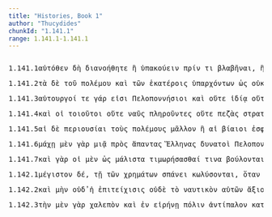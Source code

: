 ```yaml
---
title: "Histories, Book 1"
author: "Thucydides"
chunkId: "1.141.1"
range: 1.141.1-1.141.1
---
```


<pre class="greek prose syntax" data-urn="urn:cts:greekLit:tlg0003.tlg001"><p><span class="subdoc" data-subdoc="1.141.1">1.141.1</span><span class="sentence"><span class=" " data-def="from the very spot, straight, from where you stand, not coming nearer" data-flags="d--------" data-head="3" data-id="1" data-lemma="αὐτόθεν">αὐτόθεν </span><span class=" " data-flags="d--------" data-head="3" data-id="2" data-lemma="δή">δὴ </span><span class="verb " data-flags="v2paie---" data-head="0" data-id="3" data-lemma="διανοέομαι">διανοήθητε </span><span class=" " data-flags="d--------" data-head="10" data-id="4" data-lemma="ἤ">ἢ </span><span class="verb " data-def="hearken, give ear, answer, answer" data-flags="v--pna---" data-head="10" data-id="5" data-lemma="ὑπακούω">ὑπακούειν </span><span class=" " data-def="before, until, before, sooner" data-flags="c--------" data-head="5" data-id="6" data-lemma="πρίν">πρίν </span><span class=" accusative" data-def="any one, any thing, who? what?, si se" data-flags="p-s---na-" data-head="8" data-id="7" data-lemma="τις">τι </span><span class="verb " data-def="disable, hinder, disable, lame" data-flags="v--anp---" data-head="6" data-id="8" data-lemma="βλάπτω">βλαβῆναι</span><span class=" " data-flags="u--------" data-head="0" data-id="9" data-lemma=",">, </span><span class=" " data-flags="c--------" data-head="3" data-id="10" data-lemma="ἤ">ἢ </span><span class=" " data-flags="c--------" data-head="37" data-id="11" data-lemma="εἰ">εἰ </span><span class="verb " data-def="to be at war, make war, with" data-flags="v1pfia---" data-head="11" data-id="12" data-lemma="πολεμέω">πολεμήσομεν</span><span class=" " data-flags="u--------" data-head="0" data-id="13" data-lemma=",">, </span><span class=" " data-def="like as, even as, as for instance, just as" data-flags="c--------" data-head="12" data-id="14" data-lemma="ὥσπερ">ὥσπερ </span><span class=" dative" data-def="I at least, for my part, indeed, for myself, me, we two" data-flags="p1s---md-" data-head="17" data-id="15" data-lemma="ἐγώ">ἔμοιγε </span><span class=" nominative" data-def="better:, stouter, stronger, braver, the better sort" data-flags="a-s---nnc" data-head="18" data-id="16" data-lemma="ἀμείνων">ἄμεινον </span><span class="verb " data-def="expect, think, suppose, imagine, thought" data-flags="v3spia---" data-head="14" data-id="17" data-lemma="δοκέω">δοκεῖ </span><span class="verb " data-flags="v--pna---" data-head="17" data-id="18" data-lemma="εἰμί">εἶναι</span><span class=" " data-flags="u--------" data-head="0" data-id="19" data-lemma=",">, </span><span class=" " data-flags="d--------" data-head="23" data-id="20" data-lemma="καί">καὶ </span><span class=" " data-flags="r--------" data-head="23" data-id="21" data-lemma="ἐπί">ἐπὶ </span><span class=" dative" data-def="big, full-grown, elder" data-flags="a-s---fd-" data-head="21" data-id="22" data-lemma="μέγας">μεγάλῃ </span><span class=" " data-flags="c--------" data-head="29" data-id="23" data-lemma="καί">καὶ </span><span class=" " data-flags="r--------" data-head="23" data-id="24" data-lemma="ἐπί">ἐπὶ </span><span class=" dative" data-def="short, a short time, for a moment" data-flags="a-s---fd-" data-head="27" data-id="25" data-lemma="βραχύς">βραχείᾳ </span><span class=" " data-def="like, resembling, similar, more like" data-flags="d--------" data-head="23" data-id="26" data-lemma="ὅμοιος">ὁμοίως </span><span class=" dative" data-def="motive, cause alleged, actual motive" data-flags="n-s---fd-" data-head="24" data-id="27" data-lemma="πρόφασις">προφάσει </span><span class=" " data-flags="d--------" data-head="29" data-id="28" data-lemma="μή">μὴ </span><span class="verb nominative" data-flags="v-pfpamn-" data-head="30" data-id="29" data-lemma="εἴκω">εἴξοντες </span><span class=" " data-def="and not, but not), nor, not even, not either" data-flags="c--------" data-head="37" data-id="30" data-lemma="μηδέ">μηδὲ </span><span class=" " data-def="with, Beiträge zur Lehre von den griechischen Präpositionen, in company with, together with" data-flags="r--------" data-head="33" data-id="31" data-lemma="σύν">ξὺν </span><span class=" dative" data-def="panic flight, to flight, panic fear" data-flags="n-s---md-" data-head="31" data-id="32" data-lemma="φόβος">φόβῳ </span><span class="verb nominative" data-flags="v-pfpamn-" data-head="30" data-id="33" data-lemma="ἔχω">ἕξοντες </span><span class=" accusative" data-flags="p-p---na-" data-head="35" data-id="34" data-lemma="ὅς">ἃ </span><span class="verb " data-def="procure for oneself, get, acquire, win, to get one's" data-flags="v1prie---" data-head="33" data-id="35" data-lemma="κτάομαι">κεκτήμεθα</span><span class=" " data-flags="u--------" data-head="0" data-id="36" data-lemma="·">· </span></span><span class="sentence"><span class=" accusative" data-flags="l-s---fa-" data-head="5" data-id="1" data-lemma="ὁ">τὴν </span><span class=" " data-def="for, yes, . . , no, ay doubtless" data-flags="d--------" data-head="4" data-id="2" data-lemma="γάρ">γὰρ </span><span class=" accusative" data-def="self, him, her, it, the very one, the same" data-flags="a-s---fa-" data-head="5" data-id="3" data-lemma="αὐτός">αὐτὴν </span><span class="verb " data-def="to be able, strong enough, canst, powerful, mighty" data-flags="v3spie---" data-head="0" data-id="4" data-lemma="δύναμαι">δύναται </span><span class=" accusative" data-def="enslavement, constraint" data-flags="n-s---fa-" data-head="4" data-id="5" data-lemma="δούλωσις">δούλωσιν </span><span class=" nominative" data-flags="l-s---fn-" data-head="11" data-id="6" data-lemma="ὁ">ἥ </span><span class=" " data-flags="d--------" data-head="9" data-id="7" data-lemma="τε">τε </span><span class=" nominative" data-def="big, full-grown, elder" data-flags="a-s---fns" data-head="9" data-id="8" data-lemma="μέγας">μεγίστη </span><span class=" " data-flags="c--------" data-head="11" data-id="9" data-lemma="καί">καὶ </span><span class=" nominative" data-def="smallest, least, least, narrowly" data-flags="a-s---fns" data-head="9" data-id="10" data-lemma="ἐλάχιστος">ἐλαχίστη </span><span class=" nominative" data-def="setting right, doing justice to:, condemnation, punishment, plea of legal right, justification" data-flags="n-s---fn-" data-head="4" data-id="11" data-lemma="δικαίωσις">δικαίωσις </span><span class=" " data-def="ápa, ab, ap-ehtre" data-flags="r--------" data-head="19" data-id="12" data-lemma="ἀπό">ἀπὸ </span><span class=" genitive" data-flags="l-p---mg-" data-head="14" data-id="13" data-lemma="ὁ">τῶν </span><span class=" genitive" data-def="like, resembling, similar, more like" data-flags="a-p---mg-" data-head="12" data-id="14" data-lemma="ὅμοιος">ὁμοίων </span><span class=" " data-def="before, forth, before, in front of, in front of" data-flags="r--------" data-head="19" data-id="15" data-lemma="πρό">πρὸ </span><span class=" genitive" data-def="custom, usage, way, the way" data-flags="n-s---fg-" data-head="15" data-id="16" data-lemma="δίκη">δίκης </span><span class=" dative" data-flags="l-p---md-" data-head="19" data-id="17" data-lemma="ὁ">τοῖς </span><span class=" " data-def="near, hard by, one's neighbours, one's fellow creatures" data-flags="d--------" data-head="17" data-id="18" data-lemma="πέλας">πέλας </span><span class="verb nominative" data-def="put upon, as a duty, enjoin, order" data-flags="v-sppefn-" data-head="11" data-id="19" data-lemma="ἐπιτάσσω">ἐπιτασσομένη</span><span class=" " data-flags="u--------" data-head="0" data-id="20" data-lemma=".">. </span></span></p><p><span class="subdoc" data-subdoc="1.141.2">1.141.2</span><span class="sentence"><span class=" accusative" data-flags="l-p---na-" data-head="5" data-id="1" data-lemma="ὁ">τὰ </span><span class=" " data-flags="d--------" data-head="13" data-id="2" data-lemma="δέ">δὲ </span><span class=" genitive" data-flags="l-s---mg-" data-head="4" data-id="3" data-lemma="ὁ">τοῦ </span><span class=" genitive" data-def="war, battle, fight, single combat" data-flags="n-s---mg-" data-head="1" data-id="4" data-lemma="πόλεμος">πολέμου </span><span class=" " data-flags="c--------" data-head="13" data-id="5" data-lemma="καί">καὶ </span><span class=" genitive" data-flags="l-p---ng-" data-head="8" data-id="6" data-lemma="ὁ">τῶν </span><span class=" dative" data-def="each of two, each singly, both" data-flags="a-p---md-" data-head="8" data-id="7" data-lemma="ἑκάτερος">ἑκατέροις </span><span class="verb genitive" data-def="begin, take the initiative, beginner, take the initiative in, begin" data-flags="v-pppang-" data-head="11" data-id="8" data-lemma="ὑπάρχω">ὑπαρχόντων </span><span class=" " data-def="so, thus, as, how" data-flags="c--------" data-head="5" data-id="9" data-lemma="ὡς">ὡς </span><span class=" " data-flags="d--------" data-head="11" data-id="10" data-lemma="οὐ">οὐκ </span><span class=" accusative" data-def="without strength, weak, feeble, sickly, least able to bear" data-flags="a-p---nac" data-head="12" data-id="11" data-lemma="ἀσθενής">ἀσθενέστερα </span><span class="verb " data-flags="v1pfia---" data-head="9" data-id="12" data-lemma="ἔχω">ἕξομεν </span><span class="verb " data-def="come to know, perceive, know, know by reflection" data-flags="v2pama---" data-head="0" data-id="13" data-lemma="γιγνώσκω">γνῶτε </span><span class=" " data-flags="r--------" data-head="16" data-id="14" data-lemma="κατά">καθ̓ </span><span class=" accusative" data-def="each, each, every one" data-flags="a-s---na-" data-head="14" data-id="15" data-lemma="ἕκαστος">ἕκαστον </span><span class="verb nominative" data-def="hear, hear, hear of, hear tell of" data-flags="v-pppamn-" data-head="13" data-id="16" data-lemma="ἀκούω">ἀκούοντες</span><span class=" " data-flags="u--------" data-head="0" data-id="17" data-lemma=".">. </span></span></p><p><span class="subdoc" data-subdoc="1.141.3">1.141.3</span><span class="sentence"><span class=" nominative" data-def="self-working, one who works his land himself, husbandman" data-flags="a-p---mn-" data-head="4" data-id="1" data-lemma="αὐτουργός">αὐτουργοί </span><span class=" " data-flags="d--------" data-head="16" data-id="2" data-lemma="τε">τε </span><span class=" " data-def="for, yes, . . , no, ay doubtless" data-flags="d--------" data-head="16" data-id="3" data-lemma="γάρ">γάρ </span><span class="verb " data-flags="v3ppia---" data-head="16" data-id="4" data-lemma="εἰμί">εἰσι </span><span class=" nominative" data-def="" data-flags="n-p---mn-" data-head="4" data-id="5" data-lemma="Πελοποννήσιοι">Πελοποννήσιοι </span><span class=" " data-flags="d--------" data-head="16" data-id="6" data-lemma="καί">καὶ </span><span class=" " data-flags="d--------" data-head="9" data-id="7" data-lemma="οὐτε">οὔτε </span><span class=" dative" data-def="one's own, pertaining to oneself, private, personal, private" data-flags="a-s---fd-" data-head="9" data-id="8" data-lemma="ἴδιος">ἰδίᾳ </span><span class=" " data-def="and not, neque enim, neither . . , nor" data-flags="c--------" data-head="10" data-id="9" data-lemma="οὔτε">οὔτ̓ </span><span class=" " data-def="in, into, in, in the district of" data-flags="r--------" data-head="13" data-id="10" data-lemma="ἐν">ἐν </span><span class=" dative" data-def="common, shared in common, common" data-flags="a-s---fd-" data-head="9" data-id="11" data-lemma="κοινός">κοινῷ </span><span class=" nominative" data-def="need, a thing that one needs, uses" data-flags="n-p---nn-" data-head="13" data-id="12" data-lemma="χρῆμα">χρήματά </span><span class="verb " data-flags="v3spia---" data-head="16" data-id="13" data-lemma="εἰμί">ἐστιν </span><span class=" dative" data-def="self, him, her, it, the very one, the same" data-flags="p-p---md-" data-head="13" data-id="14" data-lemma="αὐτός">αὐτοῖς</span><span class=" " data-flags="u--------" data-head="0" data-id="15" data-lemma=",">, </span><span class=" " data-def="thereupon, thereafter, then, thereafter, afterwards, hereafter" data-flags="c--------" data-head="0" data-id="16" data-lemma="ἔπειτα">ἔπειτα </span><span class=" genitive" data-def="after a long time, late, after a long time, long-delaying, tardy" data-flags="a-p---mg-" data-head="19" data-id="17" data-lemma="χρόνιος">χρονίων </span><span class=" genitive" data-def="war, battle, fight, single combat" data-flags="n-p---mg-" data-head="21" data-id="18" data-lemma="πόλεμος">πολέμων </span><span class=" " data-flags="c--------" data-head="18" data-id="19" data-lemma="καί">καὶ </span><span class=" genitive" data-def="beyond sea, revenues, across the sea" data-flags="a-p---mg-" data-head="19" data-id="20" data-lemma="διαπόντιος">διαποντίων </span><span class=" nominative" data-flags="a-p---mn-" data-head="32" data-id="21" data-lemma="ἄπειρος">ἄπειροι </span><span class=" " data-def="through, in a line, right through" data-flags="r--------" data-head="32" data-id="22" data-lemma="διά">διὰ </span><span class=" accusative" data-flags="l-s---na-" data-head="30" data-id="23" data-lemma="ὁ">τὸ </span><span class=" " data-def="short, a short time, for a moment" data-flags="d--------" data-head="30" data-id="24" data-lemma="βραχύς">βραχέως </span><span class=" nominative" data-def="self, him, her, it, the very one, the same" data-flags="p-p---mn-" data-head="30" data-id="25" data-lemma="αὐτός">αὐτοὶ </span><span class=" " data-flags="r--------" data-head="30" data-id="26" data-lemma="ἐπί">ἐπ̓ </span><span class=" accusative" data-def="of one another, to one another, one another, mutually, reciprocally, one another" data-flags="p-p---ma-" data-head="26" data-id="27" data-lemma="ἀλλήλων">ἀλλήλους </span><span class=" " data-def="úpa, uf, from under" data-flags="r--------" data-head="30" data-id="28" data-lemma="ὑπό">ὑπὸ </span><span class=" genitive" data-def="poverty, need, lack, need" data-flags="n-s---fg-" data-head="28" data-id="29" data-lemma="πενία">πενίας </span><span class="verb " data-def="bring, put, lay upon, will lay" data-flags="v--pna---" data-head="22" data-id="30" data-lemma="ἐπιφέρω">ἐπιφέρειν</span><span class=" " data-flags="u--------" data-head="0" data-id="31" data-lemma=".">. </span></span></p><p><span class="subdoc" data-subdoc="1.141.4">1.141.4</span><span class="sentence"><span class=" " data-flags="d--------" data-head="12" data-id="1" data-lemma="καί">καὶ </span><span class=" nominative" data-flags="l-p---mn-" data-head="3" data-id="2" data-lemma="ὁ">οἱ </span><span class=" nominative" data-def="such as this, so good, so noble, so bad, so great a thing" data-flags="p-p---mn-" data-head="12" data-id="3" data-lemma="τοιοῦτος">τοιοῦτοι </span><span class=" " data-flags="d--------" data-head="7" data-id="4" data-lemma="οὐτε">οὔτε </span><span class=" accusative" data-def="ship, NT, the ships" data-flags="n-p---fa-" data-head="7" data-id="5" data-lemma="ναῦς">ναῦς </span><span class="verb nominative" data-def="make full, fill full of, to be filled full" data-flags="v-pppamn-" data-head="11" data-id="6" data-lemma="πληρόω">πληροῦντες </span><span class=" " data-flags="c--------" data-head="6" data-id="7" data-lemma="οὐτε">οὔτε </span><span class=" accusative" data-def="on foot, walking, fighters on foot, on land, going by land" data-flags="a-p---fa-" data-head="9" data-id="8" data-lemma="πεζός">πεζὰς </span><span class=" accusative" data-def="army, a land force, host, company, band" data-flags="n-p---fa-" data-head="7" data-id="9" data-lemma="στρατιά">στρατιὰς </span><span class=" " data-def="many times, often, many, mostly, for the most part" data-flags="d--------" data-head="11" data-id="10" data-lemma="πολλάκις">πολλάκις </span><span class="verb " data-def="send out, forth from, bring out by calling, call" data-flags="v--pna---" data-head="12" data-id="11" data-lemma="ἐκπέμπω">ἐκπέμπειν </span><span class="verb " data-def="to be able, strong enough, canst, powerful, mighty" data-flags="v3ppie---" data-head="0" data-id="12" data-lemma="δύναμαι">δύνανται</span><span class=" " data-flags="u--------" data-head="0" data-id="13" data-lemma=",">, </span><span class=" " data-def="ápa, ab, ap-ehtre" data-flags="r--------" data-head="19" data-id="14" data-lemma="ἀπό">ἀπὸ </span><span class=" genitive" data-flags="l-p---ng-" data-head="16" data-id="15" data-lemma="ὁ">τῶν </span><span class=" genitive" data-def="one's own, pertaining to oneself, private, personal, private" data-flags="a-p---ng-" data-head="14" data-id="16" data-lemma="ἴδιος">ἰδίων </span><span class=" " data-flags="d--------" data-head="25" data-id="17" data-lemma="τε">τε </span><span class=" " data-flags="d--------" data-head="19" data-id="18" data-lemma="ἅμα">ἅμα </span><span class="verb nominative" data-flags="v-pppamn-" data-head="25" data-id="19" data-lemma="ἄπειμι">ἀπόντες </span><span class=" " data-flags="d--------" data-head="25" data-id="20" data-lemma="καί">καὶ </span><span class=" " data-def="ápa, ab, ap-ehtre" data-flags="r--------" data-head="24" data-id="21" data-lemma="ἀπό">ἀπὸ </span><span class=" genitive" data-flags="l-p---ng-" data-head="23" data-id="22" data-lemma="ὁ">τῶν </span><span class=" genitive" data-def="Stadtrecht von Gortyn, of himself, herself, itself, itself, absolutely" data-flags="p-p---ng-" data-head="21" data-id="23" data-lemma="ἑαυτοῦ">αὑτῶν </span><span class="verb nominative" data-def="spend, to spend, defrayed" data-flags="v-pppamn-" data-head="25" data-id="24" data-lemma="δαπανάω">δαπανῶντες </span><span class=" " data-flags="c--------" data-head="12" data-id="25" data-lemma="καί">καὶ </span><span class=" " data-flags="d--------" data-head="29" data-id="26" data-lemma="προσέτι">προσέτι </span><span class=" " data-flags="d--------" data-head="26" data-id="27" data-lemma="καί">καὶ </span><span class=" genitive" data-def="sea, sea, salt lake" data-flags="n-s---fg-" data-head="29" data-id="28" data-lemma="θάλασσα">θαλάσσης </span><span class="verb nominative" data-flags="v-pppemn-" data-head="25" data-id="29" data-lemma="ἔργω">εἰργόμενοι</span><span class=" " data-flags="u--------" data-head="0" data-id="30" data-lemma="·">· </span></span></p><p><span class="subdoc" data-subdoc="1.141.5">1.141.5</span><span class="sentence"><span class=" nominative" data-flags="l-p---fn-" data-head="3" data-id="1" data-lemma="ὁ">αἱ </span><span class=" " data-flags="d--------" data-head="13" data-id="2" data-lemma="δέ">δὲ </span><span class=" nominative" data-def="sum, that which is over and above, surplus, abundance, residuum" data-flags="n-p---fn-" data-head="13" data-id="3" data-lemma="περιουσία">περιουσίαι </span><span class=" accusative" data-flags="l-p---ma-" data-head="5" data-id="4" data-lemma="ὁ">τοὺς </span><span class=" accusative" data-def="war, battle, fight, single combat" data-flags="n-p---ma-" data-head="13" data-id="5" data-lemma="πόλεμος">πολέμους </span><span class=" " data-def="" data-flags="d--------" data-head="13" data-id="6" data-lemma="μᾶλλον">μᾶλλον </span><span class=" " data-flags="c--------" data-head="6" data-id="7" data-lemma="ἤ">ἢ </span><span class=" nominative" data-flags="l-p---fn-" data-head="10" data-id="8" data-lemma="ὁ">αἱ </span><span class=" nominative" data-def="forcible, violent, by force, perforce, violent" data-flags="a-p---fn-" data-head="10" data-id="9" data-lemma="βίαιος">βίαιοι </span><span class=" nominative" data-def="carrying, gathering in, property-tax" data-flags="n-p---fn-" data-head="11" data-id="10" data-lemma="εἰσφορά">ἐσφοραὶ </span><span class="verb " data-def="hold up, lift up, held up, in fight" data-flags="v3ppia---" data-head="7" data-id="11" data-lemma="ἀνέχω">ἀνέχουσιν</span><span class=" " data-flags="u--------" data-head="0" data-id="12" data-lemma=".">. </span></span><span class="sentence"><span class=" dative" data-def="body, dead body, corpse, living body" data-flags="n-p---nd-" data-head="10" data-id="1" data-lemma="σῶμα">σώμασί </span><span class=" " data-flags="d--------" data-head="46" data-id="2" data-lemma="τε">τε </span><span class=" nominative" data-def="at hand, ready, prepared, in hand, in ready money" data-flags="a-p---mnc" data-head="46" data-id="3" data-lemma="ἑτοῖμος">ἑτοιμότεροι </span><span class=" nominative" data-flags="l-p---mn-" data-head="5" data-id="4" data-lemma="ὁ">οἱ </span><span class=" nominative" data-def="self-working, one who works his land himself, husbandman" data-flags="a-p---mn-" data-head="46" data-id="5" data-lemma="αὐτουργός">αὐτουργοὶ </span><span class=" genitive" data-flags="l-p---mg-" data-head="7" data-id="6" data-lemma="ὁ">τῶν </span><span class=" genitive" data-def="man, gods, the men" data-flags="n-p---mg-" data-head="5" data-id="7" data-lemma="ἄνθρωπος">ἀνθρώπων </span><span class=" " data-flags="c--------" data-head="3" data-id="8" data-lemma="ἤ">ἢ </span><span class=" dative" data-def="need, a thing that one needs, uses" data-flags="n-p---nd-" data-head="47" data-id="9" data-lemma="χρῆμα">χρήμασι </span><span class="verb " data-def="to be at war, make war, with" data-flags="v--pna---" data-head="3" data-id="10" data-lemma="πολεμέω">πολεμεῖν</span><span class=" " data-flags="u--------" data-head="0" data-id="11" data-lemma=",">, </span><span class=" accusative" data-flags="l-s---na-" data-head="13" data-id="12" data-lemma="ὁ">τὸ </span><span class=" " data-def="indeed, of a truth, but, indeed" data-flags="d--------" data-head="24" data-id="13" data-lemma="μέν">μὲν </span><span class=" accusative" data-def="" data-flags="n-s---na-" data-head="15" data-id="14" data-lemma="πιστόν">πιστὸν </span><span class="verb nominative" data-flags="v-pppamn-" data-head="24" data-id="15" data-lemma="ἔχω">ἔχοντες </span><span class=" " data-def="from out of, from, out of, forth from" data-flags="r--------" data-head="21" data-id="16" data-lemma="ἐκ">ἐκ </span><span class=" genitive" data-flags="l-p---mg-" data-head="18" data-id="17" data-lemma="ὁ">τῶν </span><span class=" genitive" data-def="danger, hazard, venture, danger of, from" data-flags="n-p---mg-" data-head="16" data-id="18" data-lemma="κίνδυνος">κινδύνων </span><span class=" " data-flags="d--------" data-head="21" data-id="19" data-lemma="καί">κ- </span><span class=" " data-flags="d--------" data-head="21" data-id="20" data-lemma="ἄν">ἂν </span><span class="verb " data-def="to be superior to, prevail over, overcome, to be superior, prevail" data-flags="v--anm---" data-head="14" data-id="21" data-lemma="περιγίγνομαι">περιγενέσθαι</span><span class=" " data-flags="u--------" data-head="0" data-id="22" data-lemma=",">, </span><span class=" accusative" data-flags="l-s---na-" data-head="24" data-id="23" data-lemma="ὁ">τὸ </span><span class=" " data-flags="c--------" data-head="46" data-id="24" data-lemma="δέ">δὲ </span><span class=" " data-flags="d--------" data-head="26" data-id="25" data-lemma="οὐ">οὐ </span><span class=" accusative" data-def="firm, steady, terra firma, steadfast, durable" data-flags="a-s---na-" data-head="49" data-id="26" data-lemma="βέβαιος">βέβαιον </span><span class=" " data-flags="d--------" data-head="28" data-id="27" data-lemma="μή">μὴ </span><span class=" " data-flags="d--------" data-head="29" data-id="28" data-lemma="οὐ">οὐ </span><span class="verb " data-def="use up, spend before, throw away one's life first" data-flags="v--fna---" data-head="26" data-id="29" data-lemma="προαναλίσκω">προαναλώσειν</span><span class=" " data-flags="u--------" data-head="0" data-id="30" data-lemma=",">, </span><span class=" " data-def="otherwise, in, other way" data-flags="d--------" data-head="33" data-id="31" data-lemma="ἄλλως">ἄλλως </span><span class=" " data-flags="d--------" data-head="33" data-id="32" data-lemma="τε">τε </span><span class=" " data-flags="c--------" data-head="46" data-id="33" data-lemma="καί">κ- </span><span class=" " data-def="if haply, if, soever" data-flags="c--------" data-head="33" data-id="34" data-lemma="ἐάν">ἂν </span><span class=" " data-def="beside, from the side of, from beside, from, beside" data-flags="r--------" data-head="44" data-id="35" data-lemma="παρά">παρὰ </span><span class=" accusative" data-flags="n-s---fa-" data-head="35" data-id="36" data-lemma="δόξα">δόξαν</span><span class=" " data-flags="u--------" data-head="0" data-id="37" data-lemma=",">, </span><span class=" nominative" data-def="the very man who, the very thing which, the same as, wherefore" data-flags="p-s---nn-" data-head="48" data-id="38" data-lemma="ὅσπερ">ὅπερ </span><span class="verb nominative" data-def="as, to be like, it was opportune" data-flags="v-srpann-" data-head="48" data-id="39" data-lemma="ἔοικα">εἰκός</span><span class=" " data-flags="u--------" data-head="0" data-id="40" data-lemma=",">, </span><span class=" nominative" data-flags="l-s---mn-" data-head="42" data-id="41" data-lemma="ὁ">ὁ </span><span class=" nominative" data-def="war, battle, fight, single combat" data-flags="n-s---mn-" data-head="44" data-id="42" data-lemma="πόλεμος">πόλεμος </span><span class=" dative" data-def="self, him, her, it, the very one, the same" data-flags="p-p---md-" data-head="44" data-id="43" data-lemma="αὐτός">αὐτοῖς </span><span class="verb " data-def="lengthen, prolong, Aër, delay, put off" data-flags="v3spse---" data-head="34" data-id="44" data-lemma="μηκύνω">μηκύνηται</span><span class=" " data-flags="u--------" data-head="0" data-id="45" data-lemma=".">. </span></span></p><p><span class="subdoc" data-subdoc="1.141.6">1.141.6</span><span class="sentence"><span class=" dative" data-def="battle, combat, single combat, a battle" data-flags="n-s---fd-" data-head="13" data-id="1" data-lemma="μάχη">μάχῃ </span><span class=" " data-def="indeed, of a truth, but, indeed" data-flags="d--------" data-head="45" data-id="2" data-lemma="μέν">μὲν </span><span class=" " data-def="for, yes, . . , no, ay doubtless" data-flags="d--------" data-head="45" data-id="3" data-lemma="γάρ">γὰρ </span><span class=" dative" data-def="sem, sm, i" data-flags="a-s---fd-" data-head="1" data-id="4" data-lemma="εἷς">μιᾷ </span><span class=" " data-def="on the side of, in the direction of, from, at, to, práti" data-flags="r--------" data-head="13" data-id="5" data-lemma="πρός">πρὸς </span><span class=" accusative" data-def="sṃ-, quite all, the whole, all together" data-flags="a-p---ma-" data-head="7" data-id="6" data-lemma="ἅπας">ἅπαντας </span><span class=" accusative" data-def="the Thessalian tribe of which Hellen was the reputed chief, non-Egyptian, pagan" data-flags="n-p---ma-" data-head="5" data-id="7" data-lemma="Ἕλλην">Ἕλληνας </span><span class=" nominative" data-def="strong, mighty, the ablest-bodied men, sound in limb" data-flags="a-p---mn-" data-head="16" data-id="8" data-lemma="δυνατός">δυνατοὶ </span><span class=" nominative" data-def="" data-flags="n-p---mn-" data-head="10" data-id="9" data-lemma="Πελοποννήσιοι">Πελοποννήσιοι </span><span class=" " data-flags="c--------" data-head="45" data-id="10" data-lemma="καί">καὶ </span><span class=" nominative" data-flags="l-p---mn-" data-head="12" data-id="11" data-lemma="ὁ">οἱ </span><span class=" nominative" data-def="fighting along with, leagued, allied with, ally" data-flags="n-p---mn-" data-head="10" data-id="12" data-lemma="σύμμαχος">ξύμμαχοι </span><span class="verb " data-def="hold against, hold, against" data-flags="v--ana---" data-head="8" data-id="13" data-lemma="ἀντέχω">ἀντισχεῖν</span><span class=" " data-flags="u--------" data-head="0" data-id="14" data-lemma=",">, </span><span class="verb " data-def="to be at war, make war, with" data-flags="v--pna---" data-head="21" data-id="15" data-lemma="πολεμέω">πολεμεῖν </span><span class=" " data-flags="c--------" data-head="45" data-id="16" data-lemma="δέ">δὲ </span><span class=" " data-flags="d--------" data-head="19" data-id="17" data-lemma="μή">μὴ </span><span class=" " data-def="on the side of, in the direction of, from, at, to, práti" data-flags="r--------" data-head="15" data-id="18" data-lemma="πρός">πρὸς </span><span class=" accusative" data-def="like, resembling, similar, more like" data-flags="a-s---fa-" data-head="20" data-id="19" data-lemma="ὅμοιος">ὁμοίαν </span><span class=" accusative" data-def="hostile preparation" data-flags="n-s---fa-" data-head="18" data-id="20" data-lemma="ἀντιπαρασκευή">ἀντιπαρασκευὴν </span><span class=" nominative" data-def="unable, without strength, powerless, weakly, disabled for service" data-flags="a-p---mn-" data-head="16" data-id="21" data-lemma="ἀδύνατος">ἀδύνατοι</span><span class=" " data-flags="u--------" data-head="0" data-id="22" data-lemma=",">, </span><span class=" " data-def="whenever, since, since" data-flags="c--------" data-head="15" data-id="23" data-lemma="ὅταν">ὅταν </span><span class=" " data-def="and not, neither . . nor, both not . . , and" data-flags="d--------" data-head="33" data-id="24" data-lemma="μήτε">μήτε </span><span class=" dative" data-def="council-chamber, curia, Council, Senate" data-flags="n-s---nd-" data-head="27" data-id="25" data-lemma="βουλευτήριον">βουλευτηρίῳ </span><span class=" dative" data-def="sem, sm, i" data-flags="n-s---nd-" data-head="25" data-id="26" data-lemma="εἷς">ἑνὶ </span><span class="verb nominative" data-def="" data-flags="v-pppemn-" data-head="31" data-id="27" data-lemma="χράομαι">χρώμενοι </span><span class=" " data-def="on the spot, forthwith, at the moment, the present" data-flags="d--------" data-head="31" data-id="28" data-lemma="παραχρῆμα">παραχρῆμά </span><span class=" accusative" data-def="any one, any thing, who? what?, si se" data-flags="p-s---na-" data-head="31" data-id="29" data-lemma="τις">τι </span><span class=" " data-flags="d--------" data-head="31" data-id="30" data-lemma="ὀξέως">ὀξέως </span><span class="verb " data-def="complete, finish, accomplish, the fulfilment, get" data-flags="v3ppsa---" data-head="33" data-id="31" data-lemma="ἐπιτελέω">ἐπιτελῶσι </span><span class=" nominative" data-flags="a-p---mn-" data-head="31" data-id="32" data-lemma="πᾶς">πάντες </span><span class=" " data-flags="c--------" data-head="23" data-id="33" data-lemma="τε">τε </span><span class=" nominative" data-def="with, by an equal number of votes, having an equal vote with" data-flags="a-p---mn-" data-head="36" data-id="34" data-lemma="ἰσόψηφος">ἰσόψηφοι </span><span class="verb nominative" data-flags="v-pppamn-" data-head="31" data-id="35" data-lemma="εἰμί">ὄντες </span><span class=" " data-flags="c--------" data-head="35" data-id="36" data-lemma="καί">καὶ </span><span class=" " data-flags="d--------" data-head="38" data-id="37" data-lemma="οὐ">οὐχ </span><span class=" nominative" data-def="of the same race, stock, akin, Aër" data-flags="a-p---mn-" data-head="36" data-id="38" data-lemma="ὁμόφυλος">ὁμόφυλοι </span><span class=" accusative" data-flags="l-s---na-" data-head="43" data-id="39" data-lemma="ὁ">τὸ </span><span class=" " data-flags="r--------" data-head="39" data-id="40" data-lemma="ἐπί">ἐφ̓ </span><span class=" accusative" data-def="Stadtrecht von Gortyn, of himself, herself, itself, itself, absolutely" data-flags="p-s---ma-" data-head="40" data-id="41" data-lemma="ἑαυτοῦ">ἑαυτὸν </span><span class=" nominative" data-def="each, each, every one" data-flags="a-s---mn-" data-head="43" data-id="42" data-lemma="ἕκαστος">ἕκαστος </span><span class="verb " data-def="set going, urge on, hasten, procure quickly, get ready, seek eagerly, strive after" data-flags="v3spsa---" data-head="33" data-id="43" data-lemma="σπεύδω">σπεύδῃ</span><span class=" " data-flags="u--------" data-head="0" data-id="44" data-lemma="·">· </span></span><span class="sentence"><span class=" " data-def="from out of, from, out of, forth from" data-flags="r--------" data-head="3" data-id="1" data-lemma="ἐκ">ἐξ </span><span class=" genitive" data-flags="p-p---ng-" data-head="1" data-id="2" data-lemma="ὅς">ὧν </span><span class="verb " data-def="love, regard with affection, sexual love, friends" data-flags="v3spia---" data-head="0" data-id="3" data-lemma="φιλέω">φιλεῖ </span><span class=" nominative" data-def="not one, not even one, nobody, nothing, not even one" data-flags="p-s---nn-" data-head="3" data-id="4" data-lemma="μηδείς">μηδὲν </span><span class=" nominative" data-def="brought to an end, completed, accomplished, adult, at last" data-flags="a-s---nn-" data-head="6" data-id="5" data-lemma="ἐπιτελής">ἐπιτελὲς </span><span class="verb " data-def="come into a new state of being, come into being, to be born" data-flags="v--pne---" data-head="3" data-id="6" data-lemma="γίγνομαι">γίγνεσθαι</span><span class=" " data-flags="u--------" data-head="0" data-id="7" data-lemma=".">. </span></span></p><p><span class="subdoc" data-subdoc="1.141.7">1.141.7</span><span class="sentence"><span class=" " data-flags="d--------" data-head="12" data-id="1" data-lemma="καί">καὶ </span><span class=" " data-def="for, yes, . . , no, ay doubtless" data-flags="d--------" data-head="12" data-id="2" data-lemma="γάρ">γὰρ </span><span class=" nominative" data-flags="l-p---mn-" data-head="9" data-id="3" data-lemma="ὁ">οἱ </span><span class=" " data-def="indeed, of a truth, but, indeed" data-flags="d--------" data-head="12" data-id="4" data-lemma="μέν">μὲν </span><span class=" " data-def="so, thus, as, how" data-flags="d--------" data-head="6" data-id="5" data-lemma="ὡς">ὡς </span><span class=" " data-flags="d--------" data-head="7" data-id="6" data-lemma="μάλιστα">μάλιστα </span><span class="verb " data-def="to be an avenger, exact, seek to exact vengeance for, avenge, avenge" data-flags="v--anm---" data-head="9" data-id="7" data-lemma="τιμωρέω">τιμωρήσασθαί </span><span class=" accusative" data-def="any one, any thing, who? what?, si se" data-flags="p-s---ma-" data-head="7" data-id="8" data-lemma="τις">τινα </span><span class="verb " data-def="will, wish, be willing, wish is will, willed" data-flags="v3ppie---" data-head="12" data-id="9" data-lemma="βούλομαι">βούλονται</span><span class=" " data-flags="u--------" data-head="0" data-id="10" data-lemma=",">, </span><span class=" nominative" data-flags="l-p---mn-" data-head="19" data-id="11" data-lemma="ὁ">οἱ </span><span class=" " data-flags="c--------" data-head="0" data-id="12" data-lemma="δέ">δὲ </span><span class=" " data-def="so, thus, as, how" data-flags="d--------" data-head="14" data-id="13" data-lemma="ὡς">ὡς </span><span class=" accusative" data-def="least, worst, least" data-flags="a-p---na-" data-head="17" data-id="14" data-lemma="ἥκιστος">ἥκιστα </span><span class=" accusative" data-flags="l-p---na-" data-head="16" data-id="15" data-lemma="ὁ">τὰ </span><span class=" accusative" data-def="in, of the house, of" data-flags="a-p---na-" data-head="17" data-id="16" data-lemma="οἰκεῖος">οἰκεῖα </span><span class="verb " data-def="destroy, waste, miscarry" data-flags="v--ana---" data-head="19" data-id="17" data-lemma="φθείρω">φθεῖραι</span><span class=" " data-flags="u--------" data-head="0" data-id="18" data-lemma=".">. </span></span><span class="sentence"><span class=" nominative" data-def="after a long time, late, after a long time, long-delaying, tardy" data-flags="a-p---mn-" data-head="3" data-id="1" data-lemma="χρόνιος">χρόνιοί </span><span class=" " data-flags="d--------" data-head="20" data-id="2" data-lemma="τε">τε </span><span class="verb nominative" data-flags="v-pppamn-" data-head="14" data-id="3" data-lemma="σύνειμι">ξυνιόντες </span><span class=" " data-def="in, into, in, in the district of" data-flags="r--------" data-head="8" data-id="4" data-lemma="ἐν">ἐν </span><span class=" dative" data-def="short, a short time, for a moment" data-flags="a-s---nd-" data-head="7" data-id="5" data-lemma="βραχύς">βραχεῖ </span><span class=" " data-def="indeed, of a truth, but, indeed" data-flags="d--------" data-head="14" data-id="6" data-lemma="μέν">μὲν </span><span class=" dative" data-def="piece, portion, quarters, parts" data-flags="n-s---nd-" data-head="4" data-id="7" data-lemma="μόριον">μορίῳ </span><span class="verb " data-def="behold, contemplate, examine, inspect, look out, watch" data-flags="v3ppia---" data-head="14" data-id="8" data-lemma="σκοπέω">σκοποῦσί </span><span class=" accusative" data-def="any one, any thing, who? what?, si se" data-flags="p-s---na-" data-head="8" data-id="9" data-lemma="τις">τι </span><span class=" genitive" data-flags="l-p---ng-" data-head="11" data-id="10" data-lemma="ὁ">τῶν </span><span class=" genitive" data-def="common, shared in common, common" data-flags="a-p---ng-" data-head="9" data-id="11" data-lemma="κοινός">κοινῶν</span><span class=" " data-flags="u--------" data-head="0" data-id="12" data-lemma=",">, </span><span class=" dative" data-flags="l-s---nd-" data-head="15" data-id="13" data-lemma="ὁ">τῷ </span><span class=" " data-flags="c--------" data-head="20" data-id="14" data-lemma="δέ">δὲ </span><span class=" dative" data-flags="a-s---ndc" data-head="18" data-id="15" data-lemma="πλείων">πλέονι </span><span class=" accusative" data-flags="l-p---na-" data-head="17" data-id="16" data-lemma="ὁ">τὰ </span><span class=" accusative" data-def="in, of the house, of" data-flags="a-p---na-" data-head="18" data-id="17" data-lemma="οἰκεῖος">οἰκεῖα </span><span class="verb " data-def="pass through, pass over, experience certain for-, tunes, fare" data-flags="v3ppia---" data-head="14" data-id="18" data-lemma="πράσσω">πράσσουσι</span><span class=" " data-flags="u--------" data-head="0" data-id="19" data-lemma=",">, </span><span class=" " data-flags="c--------" data-head="0" data-id="20" data-lemma="καί">καὶ </span><span class=" nominative" data-def="each, each, every one" data-flags="a-s---mn-" data-head="27" data-id="21" data-lemma="ἕκαστος">ἕκαστος </span><span class=" " data-flags="d--------" data-head="28" data-id="22" data-lemma="οὐ">οὐ </span><span class=" " data-def="beside, from the side of, from beside, from, beside" data-flags="r--------" data-head="28" data-id="23" data-lemma="παρά">παρὰ </span><span class=" accusative" data-flags="l-s---fa-" data-head="26" data-id="24" data-lemma="ὁ">τὴν </span><span class=" genitive" data-def="Stadtrecht von Gortyn, of himself, herself, itself, itself, absolutely" data-flags="p-s---mg-" data-head="26" data-id="25" data-lemma="ἑαυτοῦ">ἑαυτοῦ </span><span class=" accusative" data-flags="n-s---fa-" data-head="23" data-id="26" data-lemma="ἀμέλεια">ἀμέλειαν </span><span class="verb " data-def="forebode, presage, expect, suspect" data-flags="v3spie---" data-head="20" data-id="27" data-lemma="οἴομαι">οἴεται </span><span class="verb " data-def="disable, hinder, disable, lame" data-flags="v--fna---" data-head="31" data-id="28" data-lemma="βλάπτω">βλάψειν</span><span class=" " data-flags="u--------" data-head="0" data-id="29" data-lemma=",">, </span><span class="verb " data-def="to be an object of care, thought, care for, take an interest in" data-flags="v--pna---" data-head="31" data-id="30" data-lemma="μέλω">μέλειν </span><span class=" " data-flags="c--------" data-head="27" data-id="31" data-lemma="δέ">δέ </span><span class=" dative" data-def="any one, any thing, who? what?, si se" data-flags="p-s---md-" data-head="30" data-id="32" data-lemma="τις">τινι </span><span class=" " data-flags="d--------" data-head="34" data-id="33" data-lemma="καί">καὶ </span><span class=" dative" data-flags="a-s---md-" data-head="32" data-id="34" data-lemma="ἄλλος">ἄλλῳ </span><span class=" " data-def="upaári, ufar, ofer" data-flags="r--------" data-head="38" data-id="35" data-lemma="ὑπέρ">ὑπὲρ </span><span class=" genitive" data-def="Stadtrecht von Gortyn, of himself, herself, itself, itself, absolutely" data-flags="p-s---mg-" data-head="35" data-id="36" data-lemma="ἑαυτοῦ">ἑαυτοῦ </span><span class=" accusative" data-def="any one, any thing, who? what?, si se" data-flags="p-s---na-" data-head="38" data-id="37" data-lemma="τις">τι </span><span class="verb " data-def="look forward, see beforehand, catch sight of, foresee, portend" data-flags="v--ana---" data-head="30" data-id="38" data-lemma="προεῖδον">προϊδεῖν</span><span class=" " data-flags="u--------" data-head="0" data-id="39" data-lemma=",">, </span><span class=" " data-def="as being, inasmuch as, since it was, the actual" data-flags="c--------" data-head="31" data-id="40" data-lemma="ὥστε">ὥστε </span><span class=" dative" data-flags="l-s---nd-" data-head="46" data-id="41" data-lemma="ὁ">τῷ </span><span class=" dative" data-def="self, him, her, it, the very one, the same" data-flags="a-s---nd-" data-head="46" data-id="42" data-lemma="αὐτός">αὐτῷ </span><span class=" " data-def="úpa, uf, from under" data-flags="r--------" data-head="53" data-id="43" data-lemma="ὑπό">ὑπὸ </span><span class=" genitive" data-def="sṃ-, quite all, the whole, all together" data-flags="a-p---mg-" data-head="43" data-id="44" data-lemma="ἅπας">ἁπάντων </span><span class=" dative" data-def="one's own, pertaining to oneself, private, personal, private" data-flags="a-s---fd-" data-head="53" data-id="45" data-lemma="ἴδιος">ἰδίᾳ </span><span class=" dative" data-def="opinion, notion, conjecture, fancy, idea, presentation" data-flags="n-s---nd-" data-head="47" data-id="46" data-lemma="δόξασμα">δοξάσματι </span><span class="verb " data-def="escape notice, escape, notice" data-flags="v--pna---" data-head="40" data-id="47" data-lemma="λανθάνω">λανθάνειν </span><span class=" accusative" data-flags="l-s---na-" data-head="50" data-id="48" data-lemma="ὁ">τὸ </span><span class=" accusative" data-def="common, shared in common, common" data-flags="a-s---na-" data-head="50" data-id="49" data-lemma="κοινός">κοινὸν </span><span class=" accusative" data-flags="a-s---na-" data-head="47" data-id="50" data-lemma="ἀθρόος">ἁθρόον </span><span class="verb accusative" data-def="destroy, waste, miscarry" data-flags="v-sppena-" data-head="50" data-id="51" data-lemma="φθείρω">φθειρόμενον</span><span class=" " data-flags="u--------" data-head="0" data-id="52" data-lemma=".">. </span></span></p><p><span class="subdoc" data-subdoc="1.142.1">1.142.1</span><span class="sentence"><span class=" accusative" data-def="big, full-grown, elder" data-flags="a-s---nas" data-head="8" data-id="1" data-lemma="μέγας">μέγιστον </span><span class=" " data-flags="d--------" data-head="8" data-id="2" data-lemma="δέ">δέ</span><span class=" " data-flags="u--------" data-head="0" data-id="3" data-lemma=",">, </span><span class=" dative" data-flags="l-s---fd-" data-head="7" data-id="4" data-lemma="ὁ">τῇ </span><span class=" genitive" data-flags="l-p---ng-" data-head="6" data-id="5" data-lemma="ὁ">τῶν </span><span class=" genitive" data-def="need, a thing that one needs, uses" data-flags="n-p---ng-" data-head="7" data-id="6" data-lemma="χρῆμα">χρημάτων </span><span class=" dative" data-def="scarcity, dearth, lack, there is, lack" data-flags="n-s---fd-" data-head="8" data-id="7" data-lemma="σπάνις">σπάνει </span><span class="verb " data-def="hinder, prevent, from, hinder" data-flags="v3pfim---" data-head="0" data-id="8" data-lemma="κωλύω">κωλύσονται</span><span class=" " data-flags="u--------" data-head="0" data-id="9" data-lemma=",">, </span><span class=" " data-def="whenever, since, since" data-flags="c--------" data-head="8" data-id="10" data-lemma="ὅταν">ὅταν </span><span class=" dative" data-def="leisure, rest, ease, leisure, ease" data-flags="n-s---fd-" data-head="13" data-id="11" data-lemma="σχολή">σχολῇ </span><span class=" accusative" data-def="self, him, her, it, the very one, the same" data-flags="p-p---na-" data-head="13" data-id="12" data-lemma="αὐτός">αὐτὰ </span><span class="verb nominative" data-def="carry, bring, bring about, furnish, provide, Epigr" data-flags="v-pppemn-" data-head="14" data-id="13" data-lemma="πορίζω">ποριζόμενοι </span><span class="verb " data-def="to be always going, to make a show, delay, put off" data-flags="v3ppsa---" data-head="10" data-id="14" data-lemma="διαμέλλω">διαμέλλωσιν</span><span class=" " data-flags="u--------" data-head="0" data-id="15" data-lemma="·">· </span></span><span class="sentence"><span class=" genitive" data-flags="l-s---mg-" data-head="3" data-id="1" data-lemma="ὁ">τοῦ </span><span class=" " data-flags="d--------" data-head="9" data-id="2" data-lemma="δέ">δὲ </span><span class=" genitive" data-def="war, battle, fight, single combat" data-flags="n-s---mg-" data-head="5" data-id="3" data-lemma="πόλεμος">πολέμου </span><span class=" nominative" data-flags="l-p---mn-" data-head="5" data-id="4" data-lemma="ὁ">οἱ </span><span class=" nominative" data-flags="n-p---mn-" data-head="9" data-id="5" data-lemma="καιρός">καιροὶ </span><span class=" " data-flags="d--------" data-head="9" data-id="6" data-lemma="οὐ">οὐ </span><span class=" nominative" data-def="inclined to wait, patient, will, wait" data-flags="a-p---mn-" data-head="9" data-id="7" data-lemma="μενετός">μενετοί</span><span class=" " data-flags="u--------" data-head="0" data-id="8" data-lemma=".">. </span></span></p><p><span class="subdoc" data-subdoc="1.142.2">1.142.2</span><span class="sentence"><span class=" " data-flags="d--------" data-head="13" data-id="1" data-lemma="καί">καὶ </span><span class=" " data-flags="d--------" data-head="13" data-id="2" data-lemma="μήν">μὴν </span><span class=" " data-flags="d--------" data-head="5" data-id="3" data-lemma="οὐδέ">οὐδ̓ </span><span class=" nominative" data-flags="l-s---fn-" data-head="5" data-id="4" data-lemma="ὁ">ἡ </span><span class=" nominative" data-def="building a fort on the enemy's frontier" data-flags="n-s---fn-" data-head="6" data-id="5" data-lemma="ἐπιτείχισις">ἐπιτείχισις </span><span class=" " data-flags="c--------" data-head="13" data-id="6" data-lemma="οὐδέ">οὐδὲ </span><span class=" nominative" data-flags="l-s---nn-" data-head="8" data-id="7" data-lemma="ὁ">τὸ </span><span class=" nominative" data-def="of, for a ship, seafaring, naval, of ships" data-flags="a-s---nn-" data-head="6" data-id="8" data-lemma="ναυτικός">ναυτικὸν </span><span class=" genitive" data-def="self, him, her, it, the very one, the same" data-flags="p-p---mg-" data-head="8" data-id="9" data-lemma="αὐτός">αὐτῶν </span><span class=" nominative" data-def="counterbalancing, weighing as much, of like value, worth as much as, worth" data-flags="a-s---nn-" data-head="13" data-id="10" data-lemma="ἄξιος">ἄξιον </span><span class="verb " data-def="put to flight, terrify, alarm, to frighten" data-flags="v--anp---" data-head="10" data-id="11" data-lemma="φοβέω">φοβηθῆναι</span><span class=" " data-flags="u--------" data-head="0" data-id="12" data-lemma=".">. </span></span></p><p><span class="subdoc" data-subdoc="1.142.3">1.142.3</span><span class="sentence"><span class=" accusative" data-flags="l-s---fa-" data-head="25" data-id="1" data-lemma="ὁ">τὴν </span><span class=" " data-def="indeed, of a truth, but, indeed" data-flags="d--------" data-head="18" data-id="2" data-lemma="μέν">μὲν </span><span class=" " data-def="for, yes, . . , no, ay doubtless" data-flags="d--------" data-head="18" data-id="3" data-lemma="γάρ">γὰρ </span><span class=" nominative" data-def="difficult, hard to bear, painful, grievous, severity" data-flags="a-s---nn-" data-head="25" data-id="4" data-lemma="χαλεπός">χαλεπὸν </span><span class=" " data-flags="d--------" data-head="7" data-id="5" data-lemma="καί">καὶ </span><span class=" " data-def="in, into, in, in the district of" data-flags="r--------" data-head="10" data-id="6" data-lemma="ἐν">ἐν </span><span class=" dative" data-def="peace, time of peace, peace" data-flags="n-s---fd-" data-head="6" data-id="7" data-lemma="εἰρήνη">εἰρήνῃ </span><span class=" accusative" data-def="city, the citadel, the citadel" data-flags="n-s---fa-" data-head="10" data-id="8" data-lemma="πόλις">πόλιν </span><span class=" accusative" data-def="wrestling against, antagonist, rival, antagonist, rival, adversary" data-flags="a-s---fa-" data-head="8" data-id="9" data-lemma="ἀντίπαλος">ἀντίπαλον </span><span class="verb " data-def="equip, furnish fully with, with, furnish, equip fully" data-flags="v--anm---" data-head="25" data-id="10" data-lemma="κατασκευάζω">κατασκευάσασθαι</span><span class=" " data-flags="u--------" data-head="0" data-id="11" data-lemma=",">, </span><span class=" " data-flags="d--------" data-head="14" data-id="12" data-lemma="ἦ">ἦ </span><span class=" " data-flags="d--------" data-head="14" data-id="13" data-lemma="πού">που </span><span class=" " data-flags="d--------" data-head="26" data-id="14" data-lemma="δή">δὴ </span><span class=" " data-def="in, into, in, in the district of" data-flags="r--------" data-head="28" data-id="15" data-lemma="ἐν">ἐν </span><span class=" dative" data-def="of, belonging to war, Expl.Arch. de Délos" data-flags="a-s---fd-" data-head="15" data-id="16" data-lemma="πολέμιος">πολεμίᾳ </span><span class=" " data-flags="d--------" data-head="18" data-id="17" data-lemma="τε">τε </span><span class=" " data-flags="c--------" data-head="0" data-id="18" data-lemma="καί">καὶ </span><span class=" " data-flags="d--------" data-head="20" data-id="19" data-lemma="οὐ">οὐχ </span><span class=" nominative" data-def="inferior, weaker, not so good" data-flags="a-s---nnc" data-head="27" data-id="20" data-lemma="ἥσσων">ἧσσον </span><span class=" dative" data-def="the person there, that person, thing, the more remote" data-flags="p-p---md-" data-head="27" data-id="21" data-lemma="ἐκεῖνος">ἐκείνοις </span><span class=" genitive" data-def="I at least, for my part, indeed, for myself, me, we two" data-flags="p1p---mg-" data-head="23" data-id="22" data-lemma="ἐγώ">ἡμῶν </span><span class="verb genitive" data-flags="v-prpemg-" data-head="26" data-id="23" data-lemma="ἀντεπιτειχίζομαι">ἀντεπιτετειχισμένων</span><span class=" " data-flags="u--------" data-head="0" data-id="24" data-lemma="·">· </span></span></p></pre>

